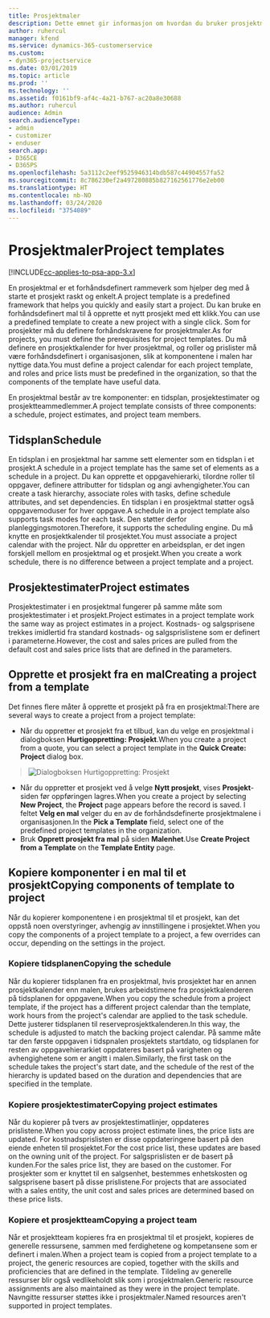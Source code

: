 ```yaml
---
title: Prosjektmaler
description: Dette emnet gir informasjon om hvordan du bruker prosjektmaler for et raskt prosjektoppsett.
author: ruhercul
manager: kfend
ms.service: dynamics-365-customerservice
ms.custom:
- dyn365-projectservice
ms.date: 03/01/2019
ms.topic: article
ms.prod: ''
ms.technology: ''
ms.assetid: f0161bf9-af4c-4a21-b767-ac20a8e30688
ms.author: ruhercul
audience: Admin
search.audienceType:
- admin
- customizer
- enduser
search.app:
- D365CE
- D365PS
ms.openlocfilehash: 5a3112c2eef9525946314bdb587c44904557fa52
ms.sourcegitcommit: 8c786230ef2a497280885b827162561776e2eb00
ms.translationtype: HT
ms.contentlocale: nb-NO
ms.lasthandoff: 03/24/2020
ms.locfileid: "3754089"
---
```

# <a name="project-templates"></a><span data-ttu-id="8b469-103">Prosjektmaler</span><span class="sxs-lookup"><span data-stu-id="8b469-103">Project templates</span></span> 

[!INCLUDE[cc-applies-to-psa-app-3.x](../includes/cc-applies-to-psa-app-3x.md)]

<span data-ttu-id="8b469-104">En prosjektmal er et forhåndsdefinert rammeverk som hjelper deg med å starte et prosjekt raskt og enkelt.</span><span class="sxs-lookup"><span data-stu-id="8b469-104">A project template is a predefined framework that helps you quickly and easily start a project.</span></span> <span data-ttu-id="8b469-105">Du kan bruke en forhåndsdefinert mal til å opprette et nytt prosjekt med ett klikk.</span><span class="sxs-lookup"><span data-stu-id="8b469-105">You can use a predefined template to create a new project with a single click.</span></span> <span data-ttu-id="8b469-106">Som for prosjekter må du definere forhåndskravene for prosjektmaler.</span><span class="sxs-lookup"><span data-stu-id="8b469-106">As for projects, you must define the prerequisites for project templates.</span></span> <span data-ttu-id="8b469-107">Du må definere en prosjektkalender for hver prosjektmal, og roller og prislister må være forhåndsdefinert i organisasjonen, slik at komponentene i malen har nyttige data.</span><span class="sxs-lookup"><span data-stu-id="8b469-107">You must define a project calendar for each project template, and roles and price lists must be predefined in the organization, so that the components of the template have useful data.</span></span>

<span data-ttu-id="8b469-108">En prosjektmal består av tre komponenter: en tidsplan, prosjektestimater og prosjektteammedlemmer.</span><span class="sxs-lookup"><span data-stu-id="8b469-108">A project template consists of three components: a schedule, project estimates, and project team members.</span></span>

## <a name="schedule"></a><span data-ttu-id="8b469-109">Tidsplan</span><span class="sxs-lookup"><span data-stu-id="8b469-109">Schedule</span></span>

<span data-ttu-id="8b469-110">En tidsplan i en prosjektmal har samme sett elementer som en tidsplan i et prosjekt.</span><span class="sxs-lookup"><span data-stu-id="8b469-110">A schedule in a project template has the same set of elements as a schedule in a project.</span></span> <span data-ttu-id="8b469-111">Du kan opprette et oppgavehierarki, tilordne roller til oppgaver, definere attributter for tidsplan og angi avhengigheter.</span><span class="sxs-lookup"><span data-stu-id="8b469-111">You can create a task hierarchy, associate roles with tasks, define schedule attributes, and set dependencies.</span></span> <span data-ttu-id="8b469-112">En tidsplan i en prosjektmal støtter også oppgavemoduser for hver oppgave.</span><span class="sxs-lookup"><span data-stu-id="8b469-112">A schedule in a project template also supports task modes for each task.</span></span> <span data-ttu-id="8b469-113">Den støtter derfor planleggingsmotoren.</span><span class="sxs-lookup"><span data-stu-id="8b469-113">Therefore, it supports the scheduling engine.</span></span> <span data-ttu-id="8b469-114">Du må knytte en prosjektkalender til prosjektet.</span><span class="sxs-lookup"><span data-stu-id="8b469-114">You must associate a project calendar with the project.</span></span> <span data-ttu-id="8b469-115">Når du oppretter en arbeidsplan, er det ingen forskjell mellom en prosjektmal og et prosjekt.</span><span class="sxs-lookup"><span data-stu-id="8b469-115">When you create a work schedule, there is no difference between a project template and a project.</span></span>

## <a name="project-estimates"></a><span data-ttu-id="8b469-116">Prosjektestimater</span><span class="sxs-lookup"><span data-stu-id="8b469-116">Project estimates</span></span>

<span data-ttu-id="8b469-117">Prosjektestimater i en prosjektmal fungerer på samme måte som prosjektestimater i et prosjekt.</span><span class="sxs-lookup"><span data-stu-id="8b469-117">Project estimates in a project template work the same way as project estimates in a project.</span></span> <span data-ttu-id="8b469-118">Kostnads- og salgsprisene trekkes imidlertid fra standard kostnads- og salgsprislistene som er definert i parameterne.</span><span class="sxs-lookup"><span data-stu-id="8b469-118">However, the cost and sales prices are pulled from the default cost and sales price lists that are defined in the parameters.</span></span>

## <a name="creating-a-project-from-a-template"></a><span data-ttu-id="8b469-119">Opprette et prosjekt fra en mal</span><span class="sxs-lookup"><span data-stu-id="8b469-119">Creating a project from a template</span></span>
 
<span data-ttu-id="8b469-120">Det finnes flere måter å opprette et prosjekt på fra en prosjektmal:</span><span class="sxs-lookup"><span data-stu-id="8b469-120">There are several ways to create a project from a project template:</span></span>

- <span data-ttu-id="8b469-121">Når du oppretter et prosjekt fra et tilbud, kan du velge en prosjektmal i dialogboksen **Hurtigoppretting: Prosjekt**.</span><span class="sxs-lookup"><span data-stu-id="8b469-121">When you create a project from a quote, you can select a project template in the **Quick Create: Project** dialog box.</span></span>

> ![Dialogboksen Hurtigoppretting: Prosjekt](media/project-11.png)

- <span data-ttu-id="8b469-123">Når du oppretter et prosjekt ved å velge **Nytt prosjekt**, vises **Prosjekt**-siden før oppføringen lagres.</span><span class="sxs-lookup"><span data-stu-id="8b469-123">When you create a project by selecting **New Project**, the **Project** page appears before the record is saved.</span></span> <span data-ttu-id="8b469-124">I feltet **Velg en mal** velger du en av de forhåndsdefinerte prosjektmalene i organisasjonen.</span><span class="sxs-lookup"><span data-stu-id="8b469-124">In the **Pick a Template** field, select one of the predefined project templates in the organization.</span></span>
- <span data-ttu-id="8b469-125">Bruk **Opprett prosjekt fra mal** på siden **Malenhet**.</span><span class="sxs-lookup"><span data-stu-id="8b469-125">Use **Create Project from a Template** on the **Template Entity** page.</span></span>

## <a name="copying-components-of-template-to-project"></a><span data-ttu-id="8b469-126">Kopiere komponenter i en mal til et prosjekt</span><span class="sxs-lookup"><span data-stu-id="8b469-126">Copying components of template to project</span></span>

<span data-ttu-id="8b469-127">Når du kopierer komponentene i en prosjektmal til et prosjekt, kan det oppstå noen overstyringer, avhengig av innstillingene i prosjektet.</span><span class="sxs-lookup"><span data-stu-id="8b469-127">When you copy the components of a project template to a project, a few overrides can occur, depending on the settings in the project.</span></span>

### <a name="copying-the-schedule"></a><span data-ttu-id="8b469-128">Kopiere tidsplanen</span><span class="sxs-lookup"><span data-stu-id="8b469-128">Copying the schedule</span></span>

<span data-ttu-id="8b469-129">Når du kopierer tidsplanen fra en prosjektmal, hvis prosjektet har en annen prosjektkalender enn malen, brukes arbeidstimene fra prosjektkalenderen på tidsplanen for oppgavene.</span><span class="sxs-lookup"><span data-stu-id="8b469-129">When you copy the schedule from a project template, if the project has a different project calendar than the template, work hours from the project's calendar are applied to the task schedule.</span></span> <span data-ttu-id="8b469-130">Dette justerer tidsplanen til reserveprosjektkalenderen.</span><span class="sxs-lookup"><span data-stu-id="8b469-130">In this way, the schedule is adjusted to match the backing project calendar.</span></span> <span data-ttu-id="8b469-131">På samme måte tar den første oppgaven i tidspnalen prosjektets startdato, og tidsplanen for resten av oppgavehierarkiet oppdateres basert på varigheten og avhengighetene som er angitt i malen.</span><span class="sxs-lookup"><span data-stu-id="8b469-131">Similarly, the first task on the schedule takes the project's start date, and the schedule of the rest of the hierarchy is updated based on the duration and dependencies that are specified in the template.</span></span> 

### <a name="copying-project-estimates"></a><span data-ttu-id="8b469-132">Kopiere prosjektestimater</span><span class="sxs-lookup"><span data-stu-id="8b469-132">Copying project estimates</span></span> 

<span data-ttu-id="8b469-133">Når du kopierer på tvers av prosjektestimatlinjer, oppdateres prislistene.</span><span class="sxs-lookup"><span data-stu-id="8b469-133">When you copy across project estimate lines, the price lists are updated.</span></span> <span data-ttu-id="8b469-134">For kostnadsprislisten er disse oppdateringene basert på den eiende enheten til prosjektet.</span><span class="sxs-lookup"><span data-stu-id="8b469-134">For the cost price list, these updates are based on the owning unit of the project.</span></span> <span data-ttu-id="8b469-135">For salgsprislisten er de basert på kunden.</span><span class="sxs-lookup"><span data-stu-id="8b469-135">For the sales price list, they are based on the customer.</span></span> <span data-ttu-id="8b469-136">For prosjekter som er knyttet til en salgsenhet, bestemmes enhetskosten og salgsprisene basert på disse prislistene.</span><span class="sxs-lookup"><span data-stu-id="8b469-136">For projects that are associated with a sales entity, the unit cost and sales prices are determined based on these price lists.</span></span>

### <a name="copying-a-project-team"></a><span data-ttu-id="8b469-137">Kopiere et prosjektteam</span><span class="sxs-lookup"><span data-stu-id="8b469-137">Copying a project team</span></span>

<span data-ttu-id="8b469-138">Når et prosjektteam kopieres fra en prosjektmal til et prosjekt, kopieres de generelle ressursene, sammen med ferdighetene og kompetansene som er definert i malen.</span><span class="sxs-lookup"><span data-stu-id="8b469-138">When a project team is copied from a project template to a project, the generic resources are copied, together with the skills and proficiencies that are defined in the template.</span></span> <span data-ttu-id="8b469-139">Tildeling av generelle ressurser blir også vedlikeholdt slik som i prosjektmalen.</span><span class="sxs-lookup"><span data-stu-id="8b469-139">Generic resource assignments are also maintained as they were in the project template.</span></span> <span data-ttu-id="8b469-140">Navngitte ressurser støttes ikke i prosjektmaler.</span><span class="sxs-lookup"><span data-stu-id="8b469-140">Named resources aren't supported in project templates.</span></span>
